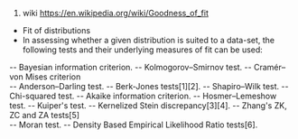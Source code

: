 1. wiki https://en.wikipedia.org/wiki/Goodness_of_fit
- Fit of distributions
- In assessing whether a given distribution is suited to a data-set, the following tests and their underlying measures of fit can be used:

-- Bayesian information criterion.
-- Kolmogorov–Smirnov test. 
-- Cramér–von Mises criterion  
-- Anderson–Darling test. 
-- Berk-Jones tests[1][2]. 
-- Shapiro–Wilk test. 
-- Chi-squared test. 
-- Akaike information criterion. 
-- Hosmer–Lemeshow test. 
-- Kuiper's test. 
-- Kernelized Stein discrepancy[3][4]. 
-- Zhang's ZK, ZC and ZA tests[5]  
-- Moran test. 
-- Density Based Empirical Likelihood Ratio tests[6]. 
